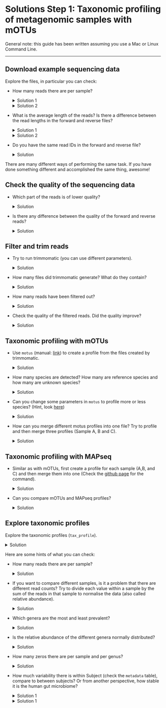 
# Solutions Step 1: Taxonomic profiling of metagenomic samples with mOTUs

General note: this guide has been written assuming you use a Mac or Linux Command Line.

---

## Download example sequencing data


 Explore the files, in particular you can check:

  - How many reads there are per sample?
    <details>
    <summary markdown="span">Solution 1</summary>

    Knowing that each read takes up four lines in the fastq file, we can simply count the number of lines with `wc -l` and divide the result by `4`. The following command does it all in one line. 
    ```bash
    echo $(cat sampleA_1.fastq|wc -l)/4|bc
    ```
    </details> 
 
    <details>
    <summary markdown="span">Solution 2</summary>
     
    We can count the number of lines with `@read`:
    ```bash
    grep -c "@read" sampleA_1.fastq
    ```
 
    </details>

- What is the average length of the reads? Is there a difference between the read lengths in the forward and reverse files?
    <details>
    <summary markdown="span">Solution 1</summary>
 
    We can first extract only the sequences:
    ```bash
    grep -A 1 "@read" sampleA_1.fastq  | grep -v "\-\-" | grep -v "read" > sequences_sampleA_1
    ```
    With `-A 1` we select also 1 row after the match. With `grep -v` we remove what is not needed. We can now check the length with:
    ```bash
    cat sequences_sampleA_1 | awk '{print length}'
    ```
    This will print a big list, we can count how many times each length appear:
    ```bash
    cat sequences_sampleA_1 | awk '{print length}' | sort | uniq -c | sort -n | tail
    ```
    Which produces:
    ```bash
      238 96
      242 92
      258 93
      341 97
      344 94
      346 95   
      428 98
      849 20
     1194 99
    61306 100
    ```
    So the majority of the reads have length 100 (61,306 out of 67,926, 90%)
 
    </details>
    
    <details>
    <summary markdown="span">Solution 2</summary>
 
    To quickly check the average length of the reads in the terminal, do: 
    ```bash
    awk 'NR%4==2{sum+=length($0)}END{print sum/(NR/4)}' sampleA_1.fastq
    ```
    The average read length in the reverse reads seem to be slightly lower in all the samples.

    </details>

- Do you have the same read IDs in the forward and reverse file? 
      <details>
    <summary markdown="span">Solution</summary>

    Since these are paired reads, the read ids should be identical and in the same order. You can check this in the terminal like so: 

    ```bash
    #get list of read ids from the forward and reverse files
    grep '@read' sampleA_1.fastq > sampleA_ids_1.txt
    grep '@read' sampleA_2.fastq > sampleA_ids_2.txt
    #check if they are identical 
    diff -s sampleA_ids_1.txt  sampleA_ids_2.txt
    ```

    </details>

There are many different ways of performing the same task. If you have done something different and accomplished the same thing, awesome!


## Check the quality of the sequencing data

- Which part of the reads is of lower quality?
    <details>
    <summary markdown="span">Solution</summary>

    The ends of the reads are typically of lower quality. This is to be expected. The quality of calls typically degrades as the run progresses due to problems in the sequencing chemistry. 

    </details>
- Is there any difference between the quality of the forward and reverse reads?
    <details>
    <summary markdown="span">Solution</summary>

    Reverse reads are usually of lower quality than forward reads, particularly at the read ends. Again this is due to the way paired end sequencing is performed with the forward orientiation is sequenced first followed by the reverse orientation. 

    </details>


## Filter and trim reads

- Try to run trimmomatic (you can use different parameters).

    <details>
    <summary markdown="span">Solution</summary>
    
    Here is an example command: 

    ```bash
    trimmomatic PE sampleA_1.fastq sampleA_2.fastq sampleA_filtered_1P.fastq sampleA_filtered_1U.fastq sampleA_filtered_2P.fastq sampleA_filtered_2U.fastq ILLUMINACLIP:TruSeq3-PE.fa:2:30:10 LEADING:3 TRAILING:3 SLIDINGWINDOW:4:15 MINLEN:36
    ``` 
    Here is a description of the parameters used in this specific command. You may have explored other parameters too. 

    - `ILLUMINACLIP`: specifies the file containing the adapter sequences to trim and additional parameters on how to perform the adapter trimming. `TruSeq3-PE.fa` (provided by `trimmomatic`) contains the Illumina adapter sequences used by HiSeq and MiSeq machines. 
    - `LEADING`: Remove low quality bases (lower than `3`) from the beginning of the reads. 
    - `TRAILING`: Remove low quality bases (lower than `3`) from the ends of the reads.
    - `SLIDINGWINDOW`: consider a window of bases (here `4` at once) and trim once the average quality within the window falls below a threshold quality (here `15`). 
    - `MINLEN`: remove reads lower than the specified min length (here `36`)
    </details>


- How many files did trimmomatic generate? What do they contain?
    <details>
    <summary markdown="span">Solution</summary>
    
    4 files are produced

    - sampleA_filtered_1P, containing the forward reads that pass the filter and have a mate (in filtered_2P);
    - sampleA_filtered_1U, containing the forward reads that pass the filter and do not have a mate (the paired reverse read didn't pass the filter)
    - sampleA_filtered_2P, containing the reverse reads that pass the filter and have a mate (in filtered_1P);
    - sampleA_filtered_2U, containing the reverse reads that pass the filter and do not have a mate (the paired forward read didn't pass the filter)

    </details>
- How many reads have been filtered out?
    <details>
    <summary markdown="span">Solution</summary>
    
     866 reads (1.27%) of all reads were filtered out from sampleA using the above parameters. 

    </details>
 
- Check the quality of the filtered reads. Did the quality improve?
    <details>
    <summary markdown="span">Solution</summary>
     
     You can check the quality of the filterd reads again with fastqc. 

     ```
     fastqc sampleA_filtered_1P.fastq
     fastqc sampleA_filtered_2P.fastq
     ```
     The quality of reads (particularly of the reverse reads) has improved!
    </details>
 
## Taxonomic profiling with mOTUs

- Use `motus` (manual: [link](https://github.com/motu-tool/mOTUs_v2#simple-examples)) to create a profile from the files created by trimmomatic.
    <details>
    <summary markdown="span">Solution</summary>
     Here is the mOTU command to generate a taxonomic profile using default parameters.

     ```bash
     motus profile -f sampleA_filterd_1P.fastq -r sampleA_filtered_2P.fastq -s sampleA_filtered_1U.fastq,sampleA_filtered_2U.fastq -n sampleA -o sampleA_profile.txt
     ```

    </details>
- How many species are detected? How many are reference species and how many are unknown species?
    <details>
    <summary markdown="span">Solution</summary>
    You can quickly check how many species were detected with:

    ```bash
    #this also counts unassigned so subtract 1 from the result
    grep -c -v '0.0000000000\|#' sampleA_profile.txt
    ```
    `97` species were dectected. 
    Around `3.4 %` were unassigned . 

    You can check how many ref-mOTUs were detected using these command:
    ```bash
    grep -v '0.0000000000\|#' sampleA_profile.txt > sampleA_profile_detected.txt
    grep -c 'ref_mOTU_v3_' sampleA_profile_detected.txt
    ```
    `39` ref-mOTUs were detected in sampleA. Note that this number is also reported as stdout when you run `motus profile`

    </details>
  

- Can you change some parameters in `motus` to profile more or less species? (Hint, look [here](https://github.com/motu-tool/mOTUs/wiki/Increase-precision-or-recall))
        <details>
    <summary markdown="span">Solution</summary>
    Precision is the number of TP out of the total number of detected species. 

    Recall is the number of detected species out of all the species actually present in the sample. 

    To increase precision at the cost of recall you can increase parameters `-g` (default: 3) and -l (default: 75). 

    ```bash 
    motus profile -f sampleA_filterd_1P.fastq -r sampleA_filtered_2P.fastq -s sampleA_filtered_1U.fastq,sampleA_filtered_2U.fastq -n sampleA -o sampleA_profile_high_p.txt -g 8 -l 90
    ```
    We have detected just 37 species. 

    To increase recall at the cost of having more false positives you can do:

    ```bash 
    motus profile -f sampleA_filterd_1P.fastq -r sampleA_filtered_2P.fastq -s sampleA_filtered_1U.fastq,sampleA_filtered_2U.fastq -n sampleA -o sampleA_profile_high_r.txt -g 1 -l 45
    ```
    We have detected `331` species. 

    </details>



- How can you merge different motus profiles into one file? Try to profile and then merge three profiles (Sample A, B and C).

    <details>
    <summary markdown="span">Solution</summary>

    After creating the individual tax profiles for all the samples, do: 
    
    ```bash
    motus merge - i sampleA_profile.txt,sampleB_profile.txt,sampleC_profile.txt -o merged_profiles.txt
    ```
    This results in a tab-separated file containing the tax profiles. 
    </details>



## Taxonomic profiling with MAPseq

- Similar as with mOTUs, first create a profile for each sample (A,B, and C) and then merge them into one (Check the [github page](https://github.com/jfmrod/MAPseq) for the command). 

    <details>
    <summary markdown="span">Solution</summary>

    In order to create a taxonomic profile using `MAPseq` for sampleA do:

    ```bash
    mapseq sampleA_filtered_1P.fasta > sampleA.mseq
    ```
    `MAPseq` seems to be a bit faster than mOTUs (took ~2 min to run)

    `sampleA.mseq` contains the results from mapping reads to the reference database of OTUs provided by `MAPseq` (alignment score, database hit, etc) and the taxnomic classifications along with associated confidences. 

    After generating the `.mseq` files for all the samples, you can merge them into one OTU table like so:

    ```bash
    mapseq -otutable sampleA.mseq sampleB.mseq sampleC.mseq -ti 1 -tl 3 > mapseq_otutable_otu97.tsv
    ```
    This creates an OTU table containing reads mapped to 97% OTUs for sampleA, sampleB and sampleC. 

    Note that depending on whether `-ti` is 0 or 1, what `-tl` means changes. 

    If you have `-ti 0`, then `-tl` indicates the taxonomic level (0 (domain), 1 (phylum), 2 (class), 3 (order), 4 (family), 5 (genus), 6 (species)) . So if `-ti 0 -tl 3` means that the OTU table will report only read counts mapping to order-level NCBI taxonomies. 

    If you have `-ti 1`, then `-tl` indicates the OTU clustering level (1 (90% OTU), 2 (96% OTU), 3 (97% OTU), 4 (98%), 5 (99%)) . So if `-ti 1 -tl 3` means that the OTU table will report only read counts mapping to 97% OTUs. 

    To obtain reads mapping to 99% OTUs : 
    ```bash
    mapseq -otutable sampleA.mseq sampleB.mseq sampleC.mseq -ti 0 -tl 5 > mapseq_otutable_otu99.tsv
    ```

    If we increase the clustering level to 99%, we observe fewer species detected for all the samples. This might be because at a finer resolution, we might not be able to assign taxonomies too well resulting in a smaller number of species being profiled. 

    To obtain reads mapping to 96% OTUs : 

    ```bash
    mapseq -otutable sampleA.mseq sampleB.mseq sampleC.mseq -ti 0 -tl 2 > mapseq_otutable_otu96.tsv
    ```

    If we decrease the clustering level to 96%, we observe more species detected for all the samples. 

    </details>

- Can you compare mOTUs and MAPseq profiles?
    <details>
    <summary markdown="span">Solution</summary>

    | Profiler   | species detected in sampleA |
    |------------|-----------------------------|
    | mOTUs      | 97                          |
    | MAPseq 97% | 173                         |
    | MAPseq 99% | 121                         |
    | MAPseq 96% | 179                         |

    It looks like mOTUs is a bit more conservative at detecting species. Note that since mOTUs and OTUs are defined differently, it might not be straightforward to make a direct comparison. 
    </details>







## Explore taxonomic profiles

Explore the taxonomic profiles (`tax_profile`).  

<details>
<summary markdown="span">Solution</summary>

Load packages and taxonomic profile into your R environment

```r
#packages
library(tidyverse)

#tax profiles
load(url("https://zenodo.org/record/6517497/files/human_microbiome_dataset.Rdata"))
```

Let's have a quick peek at our data. 
```r
dim(tax_profile)
```

There are 246 rows and 496 columns. Let's check the content:
 
```r
tax_profile[1:3,1:3]
```
Which results in:
```bash
             700002_T0 700002_T1 700002_T2
Blautia            229      1196      1758
Bacteroides       4018      1705      1660
Agathobacter        80      1580       126
```
The rows are genera and the columns are samples.
 
```r
head(metadata)
```
 
Which is:
```bash
          Subject Timepoint Sex
700002_T0  700002         0   M
700002_T1  700002        12   M
700002_T2  700002        24   M
700002_T3  700002        50   M
700004_T0  700004         0   F
700004_T1  700004        12   F
```
 
The 496 samples are from 124 patients (sampled 4 times over the course of the year). `tax_profile` contains the read counts of of species (rows) across all samples (columns).

For each sample, we know the corresponding subject id, timepoint of sampling and the sex of the subject. 


</details>

Here are some hints of what you can check:

- How many reads there are per sample?
    <details>
    <summary markdown="span">Solution</summary>

    Calculate total number of reads in every sample (also called library size of sample)

    ```r
    sample_read_counts <- data.frame(total_read_counts = colSums(tax_profile))
    ```

    How are the sample read counts distributed? 
    ```r
    ggplot(data = sample_read_counts) + geom_histogram(mapping = aes(x = total_read_counts), bins = 60) + ylab('Number of samples') + xlab('Total number of reads')
    ```
    Which results in:
    
    ![](../assets/images/Project3/step1_hist_n_read.png)
    
    Note how variable the total read counts are across all samples. This is a problem because this variation is most likely a result of the sequencing process and not any meaningful biological variation.

    </details>



- If you want to compare different samples, is it a problem that there are different read counts? Try to divide each value within a sample by the sum of the reads in that sample to normalise the data (also called relative abundance).
  

    <details>
    <summary markdown="span">Solution</summary>

    We need to remove this technical variation caused by differing total read counts to meaningfully compare samples. 
    We can do this by **relative abundance normalization** where we divide each value within a sample by the total read counts in that sample.

    ```r
    rel_ab = prop.table(tax_profile,2)
    ```
 
    Now the abundances of each sample should sum to 1. 

    ```r
    all(colSums(rel_ab) == 1)
    ```

    </details>

 
 
- Which genera are the most and least prevalent?

    <details>
    <summary markdown="span">Solution</summary>

    Prevalence of a species refers to the the proportion of samples in which that species is detected. 

    First we calculate prevalence for all the genera. 
    ```r
    number_of_samples = dim(tax_profile)[2]
    prevalence_df <- data.frame(Prevalence = rowSums(rel_ab>0)/number_of_samples, genus = rownames(tax_profile))
    ```

    You can plot an histogram of the prevalences:
    ```r
    ggplot(data = prevalence_df) + geom_histogram(mapping = aes(x = Prevalence), bins = 60)
    ```
    
    ![](../assets/images/Project3/step1_hist_prevalence.png)

    You can see that there are many species that apper only few times (on the left), and there are only few species that are present in all samples (on the right). We can also check which genera are the most prevalent:
    ```R
    head(prevalence_df[order(prevalence_df$Prevalence,decreasing = T),])
    ```
    Result:
    ```R
                     Prevalence            genus
    Blautia           1.0000000          Blautia
    Bacteroides       1.0000000      Bacteroides
    -1                1.0000000               -1
    Faecalibacterium  0.9899194 Faecalibacterium
    Anaerostipes      0.9879032     Anaerostipes
    Fusicatenibacter  0.9778226 Fusicatenibacter
    ```
    It means that the genus *Blautia* and *Bacteroides* are present in all species. The `-1` represents unassigned reads (i.e. that they do not map to any known genus).
     
    The least prevalent genera are:
    ```R
                                   Prevalence                         genus
    Rosenbergiella                0.002016129                Rosenbergiella
    28-4                          0.002016129                          28-4
    Gallicola                     0.002016129                     Gallicola
    Sarcina                       0.002016129                       Sarcina
    Harryflintia                  0.002016129                  Harryflintia
    Paeniclostridium              0.002016129              Paeniclostridium
    ```
    Which are present in only one sample.
     
     You can see that the most prevalent species are typically genera that that should be present in all human guts. This type of quick exploration can also serve as a sanity check (is there something we should not be seeing at all?)

    </details>

     
     

     
     
- Is the relative abundance of the different genera normally distributed?
    <details>
    <summary markdown="span">Solution</summary>
    
    If we look at the distribution of all relative abundances with a simple histogram:

    ```r
    abundances_df = data.frame(rel_abundances=as.vector(rel_ab))
    ggplot(data = abundances_df) + geom_histogram(aes(rel_abundances),bins=100) + xlab("All relative abundances")
    ```
    
    ![](../assets/images/Project3/step1_hist_rel_ab.png)

    We can clearly see that the relative abundances are not normally distributed. Maybe if we log transform the data, the result improve. Note that in order to log transform the data we need to add a small value (in this case `10^-4`) so that we don't have the problem of calculating the log of zero. Code:
    
    ```r
    log_rel_ab = data.frame(rel_abundances=log10(as.vector(rel_ab) + 10^-4))
    ggplot(data = log_rel_ab) + geom_histogram(aes(rel_abundances),bins=100) + xlab("All relative abundances (log10)") + scale_y_log10()
    ```
    
    ![](../assets/images/Project3/step1_hist_rel_ab_log.png)

    As you can see even when we log transform, the high number of zero makes the distribution not normal. 
    
    
    We can check also single genera. Here I select 3 genera: *Bacteroides* with prevalence of 1, *Akkermansia* with a prevalence of ~0.5 and *Harryflintia* with the lowest relative abundance. We can plot them with the following code:
    
    ```R
    df_genera = data.frame(
        genus = c(rep("Bacteroides",ncol(rel_ab)),rep("Akkermansia",ncol(rel_ab)),rep("Harryflintia",ncol(rel_ab))),
        rel_ab = c(rel_ab["Bacteroides",],rel_ab["Akkermansia",],rel_ab["Harryflintia",])
    )
    
    ggplot(data = df_genera) + geom_histogram(mapping = aes(x = rel_ab), bins = 60) + 
    facet_grid(. ~ genus)
    ```
     
    ![](../assets/images/Project3/step_1_3genus_rel_ab.png)
    
    As you can see for *Harryflintia* there are almost only zeros (only one sample contain this genus). On the other hand *Bacteroides* can almost have a normal distribution (with a long tail on the right). While *Akkermansia* shows a tipical microbiome distribution plot with many samples where the measure is zero and then a tail with few samples where the relative abundance is higher.

    </details>

     
     
     
     
- How many zeros there are per sample and per genus?
  
    <details>
    <summary markdown="span">Solution</summary>
    
    Taxonomic profiles are typically sparse because most species occur in frequently. Do we see this in our data as well? 

    How many 0s are present overall in the data? 
    ```r
    # we transform the relative abundance in a vector
    temp = as.vector(rel_ab)
    # and check the length (how many values there are)
    length(temp) # 122016
    # and how many values are zero:
    sum(temp == 0) # 94133
    ```
    77% of the data are 0s (94133/122016)!

    If we look at the percentage of 0s per sample:

    ```r
    head(data.frame(zeros_per_sample =colSums(rel_ab == 0)/(dim(rel_ab)[1])))
    ```
    
    Result:
    ```R
              zeros_per_sample
    700002_T0        0.8536585
    700002_T1        0.7398374
    700002_T2        0.7520325
    700002_T3        0.7723577
    700004_T0        0.7723577
    700004_T1        0.7723577
    ```
     
    We can see that the sparsity is similar across all samples. Do you think that if we had samples from a different environment (like Soil for instance), we might see something different?

    Percentage of 0s per genus is the same as `1 - prevalence`:
    ```r
    head(data.frame(zeros_per_sample =rowSums(rel_ab == 0)/(dim(rel_ab)[2])))
    ```
    Result:
    ```R
                     zeros_per_sample
    Blautia                0.00000000
    Bacteroides            0.00000000
    Agathobacter           0.04435484
    Faecalibacterium       0.01008065
    Bifidobacterium        0.09072581
    Fusicatenibacter       0.02217742
    ```

    Again, we note that some genera are more prevalent than others.

    </details>
  
- How much variability there is within Subject (check the `metadata` table), compare to between subjects? Or from another perspective, how stable it is the human gut microbiome?

    <details>
    <summary markdown="span">Solution 1</summary>
    
    There are different ways to explore this problem. We can try to calculate the distance between all possible samples and then compare the distances of samples that come from the same subject and the distance that come from different subjects.
    For example, you take sample 1 (`700002_T0`) and sample 2 (`700002_T1`), and since they are from the same subject, we will use the distance between these two samples as an example of *within-subject* distance.
    
    Code:
    ```R
    rel_ab = prop.table(tax_profile,2)
    log_rel_ab = log10(rel_ab+ 10^-4)
    
    n_samples = ncol(log_rel_ab)
    
    # where to save the result
    distance = c()
    type = c()
    
    # we go through all the pair of samples and we calculate the distance
    for(i in c(1: (n_samples-1) )){
      for(j in c( (i+1) : n_samples)){
        # name of the samples
        s_i = colnames(log_rel_ab)[i]
        s_j = colnames(log_rel_ab)[j]
        # profiles
        profile_i = log_rel_ab[,i]
        profile_j = log_rel_ab[,j]
        # calculate the distance as sum of the absolute distance
        d = sum(abs(profile_i - profile_j))
        # add the values
        distance = c(distance,d)
        # add correct type
        if(metadata[s_i,"Subject"] == metadata[s_j,"Subject"]){
          type = c(type,"Within distance")
        }else{
          type = c(type,"Between distance")
        }
      }
    }
    
    df = data.frame(dist = distance,type = type)
    
    ggplot(df,aes(type,dist)) + geom_boxplot()
    ```
    
    ![](../assets/images/Project3/step_1_distances.png)
     
    It is quite clear that they are different, but we can also test it:
    ```R
    wilcox.test(df[df$type == "Within distance",]$dist,
                df[df$type == "Between distance",]$dist)
    ```
     
    Result:
    ```R
    Wilcoxon rank sum test with continuity correction
    
    data:  df[df$type == "Within distance", ]$dist and df[df$type == "Between distance", ]$dist
    W = 2844084, p-value < 2.2e-16
    alternative hypothesis: true location shift is not equal to 0
    ```
    
    This means that samples from the same subject have a low distance, or in other words they are similar to each other. And they are much more similar compared to other subjects, even after 1 year (the last time point is 50 weeks). From this we understand two things:
    - First, the human microbiome is stable over time
    - Second, there is a great variability between subjects


    </details>

     
     
    <details>
    <summary markdown="span">Solution 1</summary>
    
    We can do a PCA plot:
    ```R
    rel_ab = prop.table(tax_profile,2)
    log_rel_ab = log10(rel_ab+ 10^-4)
    
    # remove zero rows
    log_rel_ab = log_rel_ab[rowSums(rel_ab) > 0,]
    
    pc <- prcomp(t(log_rel_ab),
                 center = TRUE,
                 scale. = TRUE)
    
    df = data.frame(
      pc1 = pc$x[,1],
      pc2 = pc$x[,2],
      Subject = as.factor(metadata[rownames(pc$x),"Subject"]),
      Timepoint = metadata[rownames(pc$x),"Timepoint"],
      Sex = metadata[rownames(pc$x),"Sex"]
    )
    ```
    
    And plot the result:
    ```R
    ggplot(df,aes(x = pc1,y = pc2, col = Sex)) + geom_point()
    ```
    
    ![](../assets/images/Project3/step_1_pca_sex.png)
    
    ```R
    ggplot(df,aes(x = pc1,y = pc2, col = Timepoint)) + geom_point()
    ```
    
    ![](../assets/images/Project3/step_1_pca_timepoint.png)
          
    ```R
    ggplot(df,aes(x = pc1,y = pc2, col = Subject)) + geom_point() +
    theme(legend.position = "none")
    ```
    
    ![](../assets/images/Project3/step_1_pca_subject.png)
    
    </details>
     
